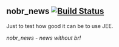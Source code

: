 ## nobr_news [![Build Status](https://travis-ci.org/contrapost/nobr_news.svg?branch=master)](https://travis-ci.org/contrapost/nobr_news)
Just to test how good it can be to use JEE. 

_nobr_news - news without br!_
